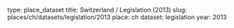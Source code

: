 type: place_dataset
title: Switzerland / Legislation (2013)
slug: places/ch/datasets/legislation/2013
place: ch
dataset: legislation
year: 2013
